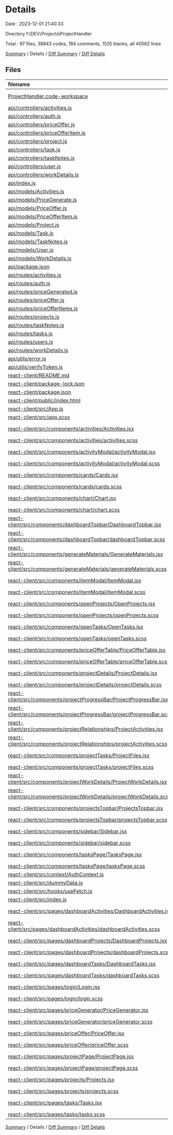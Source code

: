 # Details

Date : 2023-12-01 21:40:33

Directory f:\\DEV\\Projects\\ProjectHandler

Total : 97 files,  38843 codes, 184 comments, 1535 blanks, all 40562 lines

[Summary](results.md) / Details / [Diff Summary](diff.md) / [Diff Details](diff-details.md)

## Files
| filename | language | code | comment | blank | total |
| :--- | :--- | ---: | ---: | ---: | ---: |
| [ProjectHandler.code-workspace](/ProjectHandler.code-workspace) | JSON with Comments | 8 | 0 | 0 | 8 |
| [api/controllers/activities.js](/api/controllers/activities.js) | JavaScript | 68 | 8 | 7 | 83 |
| [api/controllers/auth.js](/api/controllers/auth.js) | JavaScript | 37 | 0 | 7 | 44 |
| [api/controllers/priceOffer.js](/api/controllers/priceOffer.js) | JavaScript | 50 | 5 | 5 | 60 |
| [api/controllers/priceOfferItem.js](/api/controllers/priceOfferItem.js) | JavaScript | 62 | 0 | 12 | 74 |
| [api/controllers/project.js](/api/controllers/project.js) | JavaScript | 82 | 0 | 12 | 94 |
| [api/controllers/task.js](/api/controllers/task.js) | JavaScript | 42 | 0 | 6 | 48 |
| [api/controllers/taskNotes.js](/api/controllers/taskNotes.js) | JavaScript | 42 | 0 | 6 | 48 |
| [api/controllers/user.js](/api/controllers/user.js) | JavaScript | 37 | 0 | 6 | 43 |
| [api/controllers/workDetails.js](/api/controllers/workDetails.js) | JavaScript | 42 | 0 | 7 | 49 |
| [api/index.js](/api/index.js) | JavaScript | 54 | 1 | 10 | 65 |
| [api/models/Activities.js](/api/models/Activities.js) | JavaScript | 36 | 0 | 3 | 39 |
| [api/models/PriceGenerate.js](/api/models/PriceGenerate.js) | JavaScript | 0 | 0 | 1 | 1 |
| [api/models/PriceOffer.js](/api/models/PriceOffer.js) | JavaScript | 28 | 0 | 2 | 30 |
| [api/models/PriceOfferItem.js](/api/models/PriceOfferItem.js) | JavaScript | 35 | 0 | 3 | 38 |
| [api/models/Project.js](/api/models/Project.js) | JavaScript | 94 | 0 | 4 | 98 |
| [api/models/Task.js](/api/models/Task.js) | JavaScript | 29 | 0 | 3 | 32 |
| [api/models/TaskNotes.js](/api/models/TaskNotes.js) | JavaScript | 16 | 0 | 2 | 18 |
| [api/models/User.js](/api/models/User.js) | JavaScript | 33 | 0 | 2 | 35 |
| [api/models/WorkDetails.js](/api/models/WorkDetails.js) | JavaScript | 19 | 0 | 3 | 22 |
| [api/package.json](/api/package.json) | JSON | 23 | 0 | 1 | 24 |
| [api/routes/activities.js](/api/routes/activities.js) | JavaScript | 13 | 0 | 4 | 17 |
| [api/routes/auth.js](/api/routes/auth.js) | JavaScript | 6 | 0 | 5 | 11 |
| [api/routes/priceGenerated.js](/api/routes/priceGenerated.js) | JavaScript | 0 | 0 | 1 | 1 |
| [api/routes/priceOffer.js](/api/routes/priceOffer.js) | JavaScript | 11 | 0 | 2 | 13 |
| [api/routes/priceOfferItems.js](/api/routes/priceOfferItems.js) | JavaScript | 12 | 7 | 6 | 25 |
| [api/routes/projects.js](/api/routes/projects.js) | JavaScript | 15 | 10 | 2 | 27 |
| [api/routes/taskNotes.js](/api/routes/taskNotes.js) | JavaScript | 10 | 5 | 3 | 18 |
| [api/routes/tasks.js](/api/routes/tasks.js) | JavaScript | 10 | 5 | 3 | 18 |
| [api/routes/users.js](/api/routes/users.js) | JavaScript | 9 | 13 | 5 | 27 |
| [api/routes/workDetails.js](/api/routes/workDetails.js) | JavaScript | 10 | 5 | 4 | 19 |
| [api/utils/error.js](/api/utils/error.js) | JavaScript | 6 | 0 | 1 | 7 |
| [api/utils/verifyToken.js](/api/utils/verifyToken.js) | JavaScript | 31 | 0 | 4 | 35 |
| [react-client/README.md](/react-client/README.md) | Markdown | 38 | 0 | 33 | 71 |
| [react-client/package-lock.json](/react-client/package-lock.json) | JSON | 29,047 | 0 | 1 | 29,048 |
| [react-client/package.json](/react-client/package.json) | JSON | 55 | 0 | 1 | 56 |
| [react-client/public/index.html](/react-client/public/index.html) | HTML | 25 | 0 | 2 | 27 |
| [react-client/src/App.js](/react-client/src/App.js) | JavaScript | 61 | 0 | 11 | 72 |
| [react-client/src/app.scss](/react-client/src/app.scss) | SCSS | 21 | 0 | 12 | 33 |
| [react-client/src/components/activities/Activities.jsx](/react-client/src/components/activities/Activities.jsx) | JavaScript JSX | 518 | 50 | 61 | 629 |
| [react-client/src/components/activities/activities.scss](/react-client/src/components/activities/activities.scss) | SCSS | 659 | 0 | 158 | 817 |
| [react-client/src/components/activityModal/activityModal.jsx](/react-client/src/components/activityModal/activityModal.jsx) | JavaScript JSX | 452 | 16 | 58 | 526 |
| [react-client/src/components/activityModal/activityModal.scss](/react-client/src/components/activityModal/activityModal.scss) | SCSS | 428 | 0 | 105 | 533 |
| [react-client/src/components/cards/Cards.jsx](/react-client/src/components/cards/Cards.jsx) | JavaScript JSX | 59 | 0 | 3 | 62 |
| [react-client/src/components/cards/cards.scss](/react-client/src/components/cards/cards.scss) | SCSS | 71 | 0 | 15 | 86 |
| [react-client/src/components/chart/Chart.jsx](/react-client/src/components/chart/Chart.jsx) | JavaScript JSX | 40 | 0 | 4 | 44 |
| [react-client/src/components/chart/chart.scss](/react-client/src/components/chart/chart.scss) | SCSS | 33 | 0 | 6 | 39 |
| [react-client/src/components/dashboardTopbar/DashboardTopbar.jsx](/react-client/src/components/dashboardTopbar/DashboardTopbar.jsx) | JavaScript JSX | 44 | 0 | 14 | 58 |
| [react-client/src/components/dashboardTopbar/dashboardTopbar.scss](/react-client/src/components/dashboardTopbar/dashboardTopbar.scss) | SCSS | 57 | 0 | 15 | 72 |
| [react-client/src/components/generateMaterials/GenerateMaterials.jsx](/react-client/src/components/generateMaterials/GenerateMaterials.jsx) | JavaScript JSX | 326 | 11 | 50 | 387 |
| [react-client/src/components/generateMaterials/generateMaterials.scss](/react-client/src/components/generateMaterials/generateMaterials.scss) | SCSS | 66 | 0 | 16 | 82 |
| [react-client/src/components/itemModal/ItemModal.jsx](/react-client/src/components/itemModal/ItemModal.jsx) | JavaScript JSX | 63 | 0 | 8 | 71 |
| [react-client/src/components/itemModal/itemModal.scss](/react-client/src/components/itemModal/itemModal.scss) | SCSS | 40 | 0 | 12 | 52 |
| [react-client/src/components/openProjects/OpenProjects.jsx](/react-client/src/components/openProjects/OpenProjects.jsx) | JavaScript JSX | 67 | 0 | 7 | 74 |
| [react-client/src/components/openProjects/openProjects.scss](/react-client/src/components/openProjects/openProjects.scss) | SCSS | 53 | 0 | 12 | 65 |
| [react-client/src/components/openTasks/OpenTasks.jsx](/react-client/src/components/openTasks/OpenTasks.jsx) | JavaScript JSX | 67 | 1 | 11 | 79 |
| [react-client/src/components/openTasks/openTasks.scss](/react-client/src/components/openTasks/openTasks.scss) | SCSS | 57 | 0 | 17 | 74 |
| [react-client/src/components/priceOfferTable/PriceOfferTable.jsx](/react-client/src/components/priceOfferTable/PriceOfferTable.jsx) | JavaScript JSX | 60 | 2 | 9 | 71 |
| [react-client/src/components/priceOfferTable/priceOfferTable.scss](/react-client/src/components/priceOfferTable/priceOfferTable.scss) | SCSS | 32 | 0 | 4 | 36 |
| [react-client/src/components/projectDetails/ProjectDetails.jsx](/react-client/src/components/projectDetails/ProjectDetails.jsx) | JavaScript JSX | 105 | 2 | 16 | 123 |
| [react-client/src/components/projectDetails/projectDetails.scss](/react-client/src/components/projectDetails/projectDetails.scss) | SCSS | 72 | 0 | 8 | 80 |
| [react-client/src/components/projectProgressBar/ProjectProgressBar.jsx](/react-client/src/components/projectProgressBar/ProjectProgressBar.jsx) | JavaScript JSX | 51 | 0 | 8 | 59 |
| [react-client/src/components/projectProgressBar/projectProgressBar.scss](/react-client/src/components/projectProgressBar/projectProgressBar.scss) | SCSS | 50 | 0 | 15 | 65 |
| [react-client/src/components/projectRelationships/ProjectActivities.jsx](/react-client/src/components/projectRelationships/ProjectActivities.jsx) | JavaScript JSX | 106 | 2 | 27 | 135 |
| [react-client/src/components/projectRelationships/projectActivities.scss](/react-client/src/components/projectRelationships/projectActivities.scss) | SCSS | 80 | 0 | 15 | 95 |
| [react-client/src/components/projectTasks/ProjectFiles.jsx](/react-client/src/components/projectTasks/ProjectFiles.jsx) | JavaScript JSX | 158 | 0 | 21 | 179 |
| [react-client/src/components/projectTasks/projectFiles.scss](/react-client/src/components/projectTasks/projectFiles.scss) | SCSS | 116 | 0 | 22 | 138 |
| [react-client/src/components/projectWorkDetails/ProjectWorkDetails.jsx](/react-client/src/components/projectWorkDetails/ProjectWorkDetails.jsx) | JavaScript JSX | 100 | 0 | 15 | 115 |
| [react-client/src/components/projectWorkDetails/projectWorkDetails.scss](/react-client/src/components/projectWorkDetails/projectWorkDetails.scss) | SCSS | 76 | 0 | 15 | 91 |
| [react-client/src/components/projectsTopbar/ProjectsTopbar.jsx](/react-client/src/components/projectsTopbar/ProjectsTopbar.jsx) | JavaScript JSX | 229 | 3 | 38 | 270 |
| [react-client/src/components/projectsTopbar/projectsTopbar.scss](/react-client/src/components/projectsTopbar/projectsTopbar.scss) | SCSS | 106 | 0 | 18 | 124 |
| [react-client/src/components/sidebar/Sidebar.jsx](/react-client/src/components/sidebar/Sidebar.jsx) | JavaScript JSX | 160 | 0 | 16 | 176 |
| [react-client/src/components/sidebar/sidebar.scss](/react-client/src/components/sidebar/sidebar.scss) | SCSS | 157 | 0 | 38 | 195 |
| [react-client/src/components/tasksPage/TasksPage.jsx](/react-client/src/components/tasksPage/TasksPage.jsx) | JavaScript JSX | 122 | 3 | 18 | 143 |
| [react-client/src/components/tasksPage/tasksPage.scss](/react-client/src/components/tasksPage/tasksPage.scss) | SCSS | 116 | 0 | 41 | 157 |
| [react-client/src/context/AuthContext.js](/react-client/src/context/AuthContext.js) | JavaScript | 53 | 0 | 6 | 59 |
| [react-client/src/dummyData.js](/react-client/src/dummyData.js) | JavaScript | 610 | 0 | 26 | 636 |
| [react-client/src/hooks/useFetch.js](/react-client/src/hooks/useFetch.js) | JavaScript | 32 | 0 | 6 | 38 |
| [react-client/src/index.js](/react-client/src/index.js) | JavaScript | 12 | 0 | 5 | 17 |
| [react-client/src/pages/dashboardActivities/DashboardActivities.jsx](/react-client/src/pages/dashboardActivities/DashboardActivities.jsx) | JavaScript JSX | 14 | 0 | 2 | 16 |
| [react-client/src/pages/dashboardActivities/dashboardActivities.scss](/react-client/src/pages/dashboardActivities/dashboardActivities.scss) | SCSS | 0 | 0 | 1 | 1 |
| [react-client/src/pages/dashboardProjects/DashboardProjects.jsx](/react-client/src/pages/dashboardProjects/DashboardProjects.jsx) | JavaScript JSX | 18 | 0 | 2 | 20 |
| [react-client/src/pages/dashboardProjects/dashboardProjects.scss](/react-client/src/pages/dashboardProjects/dashboardProjects.scss) | SCSS | 3 | 0 | 1 | 4 |
| [react-client/src/pages/dashboardTasks/DashboardTasks.jsx](/react-client/src/pages/dashboardTasks/DashboardTasks.jsx) | JavaScript JSX | 19 | 0 | 3 | 22 |
| [react-client/src/pages/dashboardTasks/dashboardTasks.scss](/react-client/src/pages/dashboardTasks/dashboardTasks.scss) | SCSS | 3 | 0 | 1 | 4 |
| [react-client/src/pages/login/Login.jsx](/react-client/src/pages/login/Login.jsx) | JavaScript JSX | 38 | 0 | 7 | 45 |
| [react-client/src/pages/login/login.scss](/react-client/src/pages/login/login.scss) | SCSS | 28 | 0 | 4 | 32 |
| [react-client/src/pages/priceGenerator/PriceGenerator.jsx](/react-client/src/pages/priceGenerator/PriceGenerator.jsx) | JavaScript JSX | 868 | 29 | 60 | 957 |
| [react-client/src/pages/priceGenerator/priceGenerator.scss](/react-client/src/pages/priceGenerator/priceGenerator.scss) | SCSS | 231 | 0 | 61 | 292 |
| [react-client/src/pages/priceOffer/PriceOffer.jsx](/react-client/src/pages/priceOffer/PriceOffer.jsx) | JavaScript JSX | 674 | 6 | 60 | 740 |
| [react-client/src/pages/priceOffer/priceOffer.scss](/react-client/src/pages/priceOffer/priceOffer.scss) | SCSS | 510 | 0 | 65 | 575 |
| [react-client/src/pages/projectPage/ProjectPage.jsx](/react-client/src/pages/projectPage/ProjectPage.jsx) | JavaScript JSX | 99 | 0 | 20 | 119 |
| [react-client/src/pages/projectPage/projectPage.scss](/react-client/src/pages/projectPage/projectPage.scss) | SCSS | 157 | 0 | 39 | 196 |
| [react-client/src/pages/projects/Projects.jsx](/react-client/src/pages/projects/Projects.jsx) | JavaScript JSX | 139 | 0 | 25 | 164 |
| [react-client/src/pages/projects/projects.scss](/react-client/src/pages/projects/projects.scss) | SCSS | 113 | 0 | 20 | 133 |
| [react-client/src/pages/tasks/Tasks.jsx](/react-client/src/pages/tasks/Tasks.jsx) | JavaScript JSX | 9 | 0 | 2 | 11 |
| [react-client/src/pages/tasks/tasks.scss](/react-client/src/pages/tasks/tasks.scss) | SCSS | 0 | 0 | 1 | 1 |

[Summary](results.md) / Details / [Diff Summary](diff.md) / [Diff Details](diff-details.md)